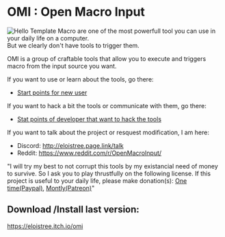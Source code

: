 # OMI : Open Macro Input
![Hello Template](https://github.com/EloiStree/2020_02_09_OpenMacroInput/blob/master/GitHubOmiTemplate.gif?raw=true)
Macro are one of the most powerfull tool you can use in your daily life on a computer.  
But we clearly don't have tools to trigger them. 

OMI is a group of craftable tools that allow you to execute and triggers macro from the input source you want.

If you want to use or learn about the tools, go there:  
- [Start points for new user](https://github.com/EloiStree/2020_02_09_OpenMacroInput/projects/2)

If you want to hack a bit the tools or communicate with them, go there:  
- [Stat points of developer that want to hack the tools](https://github.com/EloiStree/2020_02_09_OpenMacroInput/projects/3)

If you want to talk about the project or resquest modification, I am here:  
- Discord: http://eloistree.page.link/talk
- Reddit: https://www.reddit.com/r/OpenMacroInput/

"I will try my best to not corrupt this tools by my existancial need of money to survive. So I ask you to play thrustfully on the following license. If this project is useful to your daily life, please make donation(s): [One time(Paypal)](https://www.paypal.me/eloistree), [Montly(Patreon)](https://www.patreon.com/eloistree)"


## Download /Install last version:  
https://eloistree.itch.io/omi
